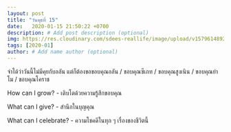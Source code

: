 ```yaml
---
layout: post
title: "วันพุธที่ 15"
date:   2020-01-15 21:50:22 +0700
description: # Add post description (optional)
img: https://res.cloudinary.com/sdees-reallife/image/upload/v1579614892/IMG_0196.jpg # Add image post (optional)
tags: [2020-01]
author: # Add name author (optional)
---
```

จำได้ว่าวันนี้ไม่มีคุยกับอลัน แต่ก็ต้องขอขอบคุณอลัน / ขอบคุณซีเกท / ขอบคุณสูงเนิน / ขอบคุณย่าโม / ขอบคุณโคราช

<i class="fa fa-child" style="color:plum"></i>

How can I grow? - เติบโตด้วยความรู้สึกขอบคุณ

What can I give? - สำนึกในบุญคุณ

What can I celebrate? - ความโชคดีในทุก ๆ เรื่องของชีวิตนี้
